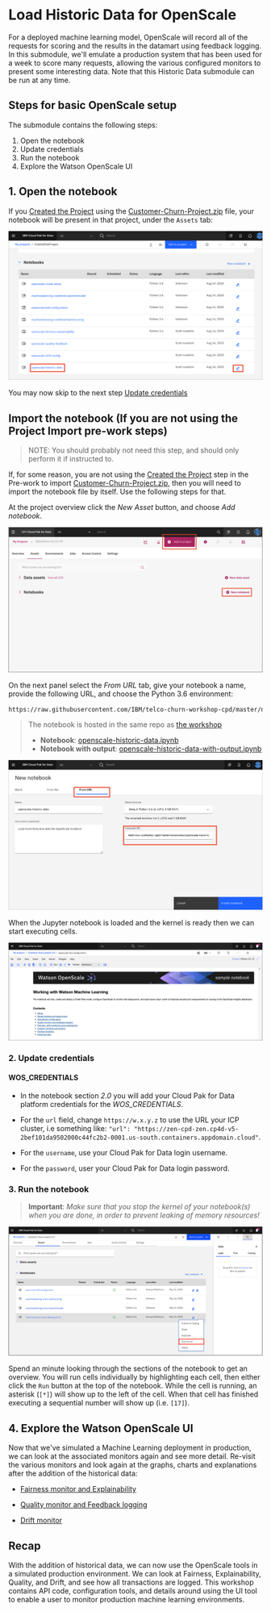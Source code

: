 # Load Historic Data for OpenScale

For a deployed machine learning model, OpenScale will record all of the requests for scoring and the results in the datamart using feedback logging. In this submodule, we'll emulate a production system that has been used for a week to score many requests, allowing the various configured monitors to present some interesting data. Note that this Historic Data submodule can be run at any time.

## Steps for basic OpenScale setup

The submodule contains the following steps:

1. Open the notebook
1. Update credentials
1. Run the notebook
1. Explore the Watson OpenScale UI

## 1. Open the notebook

If you [Created the Project](https://ibm-developer.gitbook.io/cloudpakfordata-telco-churn-workshop/getting-started/pre-work#create-a-new-project) using the [Customer-Churn-Project.zip](https://github.ibm.com/IBMDeveloper/cp4d-workshop-telco-churn/blob/master/projects/Customer-Churn-Project.zip) file, your notebook will be present in that project, under the `Assets` tab:

![Project from zip assets tab](../.gitbook/assets/images/openscale-config/openscale-config-historic-notebook.png)

You may now skip to the next step [Update credentials](#2-update-credentials)

## Import the notebook (If you are not using the Project Import pre-work steps)

> NOTE: You should probably not need this step, and should only perform it if instructed to.

If, for some reason, you are not using the [Created the Project](https://ibm-developer.gitbook.io/cloudpakfordata-telco-churn-workshop/getting-started/pre-work#create-a-new-project) step in the Pre-work to import [Customer-Churn-Project.zip](https://github.ibm.com/IBMDeveloper/cp4d-workshop-telco-churn/blob/master/projects/Customer-Churn-Project.zip), then you will need to import the notebook file by itself. Use the following steps for that.

At the project overview click the *New Asset* button, and choose *Add notebook*.

![Add a new asset](../.gitbook/assets/images/wml/wml-add-asset.png)

On the next panel select the *From URL* tab, give your notebook a name, provide the following URL, and choose the Python 3.6 environment:

```bash
https://raw.githubusercontent.com/IBM/telco-churn-workshop-cpd/master/notebooks/openscale-historic-data.ipynb
```

> The notebook is hosted in the same repo as [the workshop](https://github.com/IBM/telco-churn-workshop-cpd)
>
> * **Notebook**: [openscale-historic-data.ipynb](../../notebooks/openscale-historic-data.ipynb)
> * **Notebook with output**: [openscale-historic-data-with-output.ipynb](../../notebooks/with-output/openscale-historic-data-with-output.ipynb)

![Add notebook name and URL](../.gitbook/assets/images/openscale-config/openscale-config-url-historic.png)

When the Jupyter notebook is loaded and the kernel is ready then we can start executing cells.

![Notebook loaded](../.gitbook/assets/images/aios/OpenScaleNotebook.png)

### 2. Update credentials

#### WOS_CREDENTIALS

* In the notebook section *2.0*  you will add your Cloud Pak for Data platform credentials for the *WOS_CREDENTIALS*.

* For the `url` field, change `https://w.x.y.z` to use the URL your ICP cluster, i.e something like: `"url": "https://zen-cpd-zen.cp4d-v5-2bef101da9502000c44fc2b2-0001.us-south.containers.appdomain.cloud"`.
* For the `username`, use your Cloud Pak for Data login username.
* For the `password`, user your Cloud Pak for Data login password.

### 3. Run the notebook

> **Important**: *Make sure that you stop the kernel of your notebook(s) when you are done, in order to prevent leaking of memory resources!*

![Stop kernel](../.gitbook/assets/images/wml/JupyterStopKernel.png)

Spend an minute looking through the sections of the notebook to get an overview. You will run cells individually by highlighting each cell, then either click the `Run` button at the top of the notebook. While the cell is running, an asterisk (`[*]`) will show up to the left of the cell. When that cell has finished executing a sequential number will show up (i.e. `[17]`).

## 4. Explore the Watson OpenScale UI

Now that we've simulated a Machine Learning deployment in production, we can look at the associated monitors again and see more detail. Re-visit the various monitors and look again at the graphs, charts and explanations after the addition of the historical data:

* [Fairness monitor and Explainability](https://github.ibm.com/IBMDeveloper/cp4d-workshop-telco-churn/blob/addDriftManual/workshop/openscale-manual-config/FAIRNESS-EXPLAINABILITY-README.md#5-begin-to-explore-the-watson-openscale-ui)

* [Quality monitor and Feedback logging](https://github.ibm.com/IBMDeveloper/cp4d-workshop-telco-churn/blob/addDriftManual/workshop/openscale-manual-config/QUALITY-FEEDBACK-README.md#5-begin-to-explore-the-watson-openscale-ui)

* [Drift monitor](https://github.ibm.com/IBMDeveloper/cp4d-workshop-telco-churn/blob/addDriftManual/workshop/openscale-manual-config/DRIFT.md#3-look-at-drift-in-the-dashboard)

## Recap

With the addition of historical data, we can now use the OpenScale tools in a simulated production environment. We can look at Fairness, Explainability, Quality, and Drift, and see how all transactions are logged. This workshop contains API code, configuration tools, and details around using the UI tool to enable a user to monitor production machine learning environments.
